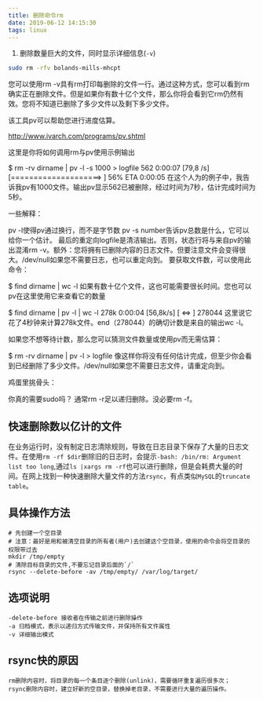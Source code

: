 ```yaml
---
title: 删除命令rm
date: 2019-06-12 14:15:30
tags: linux
---
```

1. 删除数量巨大的文件，同时显示详细信息(`-v`)

```bash
sudo rm -rfv bolands-mills-mhcpt
```

您可以使用rm -v具有rm打印每删除的文件一行。通过这种方式，您可以看到rm确实正在删除文件。但是如果你有数十亿个文件，那么你将会看到它rm仍然有效。您将不知道已删除了多少文件以及剩下多少文件。

该工具pv可以帮助您进行进度估算。

http://www.ivarch.com/programs/pv.shtml

这里是你将如何调用rm与pv使用示例输出

$ rm -rv dirname | pv -l -s 1000 > logfile
562  0:00:07 [79,8 /s] [====================>                 ] 56% ETA 0:00:05
在这个人为的例子中，我告诉我pv有1000文件。输出pv显示562已被删除，经过时间为7秒，估计完成时间为5秒。

一些解释：

pv -l使得pv通过换行，而不是字节数
pv -s number告诉pv总数是什么，它可以给你一个估计。
最后的重定向logfile是清洁输出。否则，状态行将与来自pv的输出混淆rm -v。额外：您将拥有已删除内容的日志文件。但要注意文件会变得很大。/dev/null如果您不需要日志，也可以重定向到。
要获取文件数，可以使用此命令：

$ find dirname | wc -l
如果有数十亿个文件，这也可能需要很长时间。您也可以pv在这里使用它来查看它的数量

$ find dirname | pv -l | wc -l
278k 0:00:04 [56,8k/s] [     <=>                                              ]
278044
这里说它花了4秒钟来计算278k文件。end（278044）的确切计数是来自的输出wc -l。

如果您不想等待计数，那么您可以猜测文件数量或使用pv而无需估算：

$ rm -rv dirname | pv -l > logfile
像这样你将没有任何估计完成，但至少你会看到已经删除了多少文件。/dev/null如果您不需要日志文件，请重定向到。

鸡蛋里挑骨头：

你真的需要sudo吗？
通常rm -r足以递归删除。没必要rm -f。

## 快速删除数以亿计的文件

在业务运行时，没有制定日志清除规则，导致在日志目录下保存了大量的日志文件。在使用`rm -rf $dir`删除旧的日志时，会提示`-bash: /bin/rm: Argument list too long`,通过`ls |xargs rm -rf`也可以进行删除，但是会耗费大量的时间。在网上找到一种快速删除大量文件的方法`rsync`，有点类似`MySQL`的`truncate table`。

## 具体操作方法

```
# 先创建一个空目录
# 注意：最好是用和被清空目录的所有者(用户)去创建这个空目录，使用的命令会将空目录的权限带过去
mkdir /tmp/empty
# 清除目标目录的文件,不要忘记目录后面的`/`
rsync --delete-before -av /tmp/empty/ /var/log/target/
```

## 选项说明

```
-delete-before 接收者在传输之前进行删除操作
-a 归档模式，表示以递归方式传输文件，并保持所有文件属性
-v 详细输出模式
```

## rsync快的原因

```
rm删除内容时，将目录的每一个条目逐个删除(unlink)，需要循环重复遍历很多次；
rsync删除内容时，建立好新的空目录，替换掉老目录，不需要进行大量的遍历操作。
```

